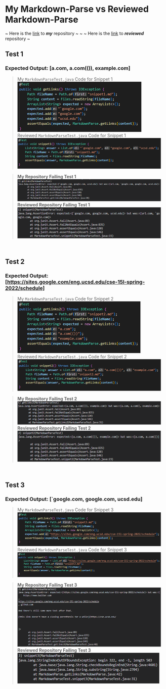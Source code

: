 <h1>My Markdown-Parse vs Reviewed Markdown-Parse</h1>

~ Here is the [link](https://github.com/ganadenjameel/markdown-parser) to ***my*** repository ~ ~ 
~ Here is the [link](https://github.com/aaronchan32/markdown-parser) to ***reviewed*** repository ~

## **Test 1**

### Expected Output: [a.com, a.com(()), example.com] <br>

> My `MarkdownParseTest.java` Code for Snippet 1<br>
![Image](L4SS1.PNG)<br>
> Reviewed `MarkdownParseTest.java` Code for Snippet 1<br>
![Image](L4SS10.PNG)


> **My Repository Failing Test 1**<br>
![Image](L4SS4.PNG)<br>
> **Reviewed Repository Failing Test 1**<br>
![Image](L4SS7.PNG)

<br>






## **Test 2**

### Expected Output: [https://sites.google.com/eng.ucsd.edu/cse-15l-spring-2022/schedule] <br>

> My `MarkdownParseTest.java` Code for Snippet 2<br>
![Image](L4SS2.PNG)<br>
> Reviewed `MarkdownParseTest.java` Code for Snippet 2<br>
![Image](L4SS11.PNG)

> **My Repository Failing Test 2**<br>
![Image](L4SS5.PNG)<br>
> **Reviewed Repository Failing Test 2**<br>
![Image](L4SS8.PNG)

<br>





## **Test 3**

### Expected Output: [`google.com, google.com, ucsd.edu] <br>

> My `MarkdownParseTest.java` Code for Snippet 3<br>
![Image](L4SS3.PNG)<br>
> Reviewed `MarkdownParseTest.java` Code for Snippet 3<br>
![Image](L4SS12.PNG)

> **My Repository Failing Test 3**<br>
![Image](L4SS6.PNG)<br>
> **Reviewed Repository Failing Test 3**<br>
![Image](L4SS9.PNG)

<br>

